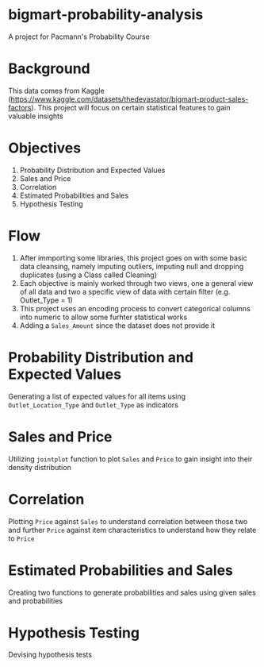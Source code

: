 # bigmart-probability-analysis
A project for Pacmann's Probability Course

# Background
This data comes from Kaggle (https://www.kaggle.com/datasets/thedevastator/bigmart-product-sales-factors). This project will focus on certain statistical features to gain valuable insights

# Objectives
1. Probability Distribution and Expected Values
2. Sales and Price
3. Correlation
4. Estimated Probabilities and Sales
5. Hypothesis Testing

# Flow
1. After immporting some libraries, this project goes on with some basic data cleansing, namely imputing outliers, imputing null and dropping duplicates (using a Class called Cleaning)
2. Each objective is mainly worked through two views, one a general view of all data and two a specific view of data with certain filter (e.g. Outlet_Type = 1)
3. This project uses an encoding process to convert categorical columns into numeric to allow some furhter statistical works
4. Adding a `Sales_Amount` since the dataset does not provide it

# Probability Distribution and Expected Values
Generating a list of expected values for all items using `Outlet_Location_Type` and `Outlet_Type` as indicators

# Sales and Price
Utilizing `jointplot` function to plot `Sales` and `Price` to gain insight into their density distribution

# Correlation
Plotting `Price` against `Sales` to understand correlation between those two and further `Price` against item characteristics to understand how they relate to `Price`

# Estimated Probabilities and Sales
Creating two functions to generate probabilities and sales using given sales and probabilities

# Hypothesis Testing
Devising hypothesis tests
